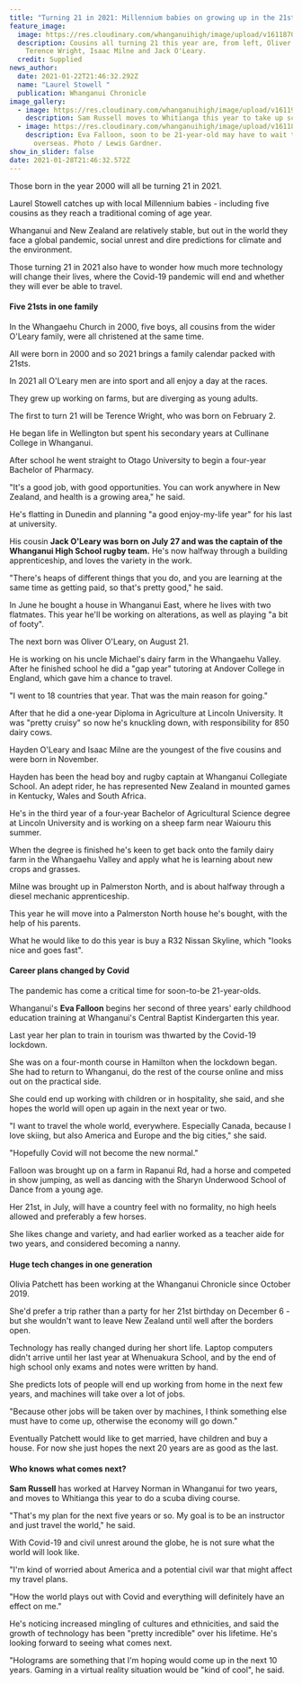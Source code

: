 ```yaml
---
title: "Turning 21 in 2021: Millennium babies on growing up in the 21st century"
feature_image:
  image: https://res.cloudinary.com/whanganuihigh/image/upload/v1611870489/News/Jack_O_Leary._chron_23.1.21.jpg
  description: Cousins all turning 21 this year are, from left, Oliver O'Leary,
    Terence Wright, Isaac Milne and Jack O'Leary.
  credit: Supplied
news_author:
  date: 2021-01-22T21:46:32.292Z
  name: "Laurel Stowell "
  publication: Whanganui Chronicle
image_gallery:
  - image: https://res.cloudinary.com/whanganuihigh/image/upload/v1611978759/News/Sam-the-man-3.jpg
    description: Sam Russell moves to Whitianga this year to take up scuba diving.
  - image: https://res.cloudinary.com/whanganuihigh/image/upload/v1611870756/News/Eva_Falloon._chron_23.1.21.jpg
    description: Eva Falloon, soon to be 21-year-old may have to wait to travel
      overseas. Photo / Lewis Gardner.
show_in_slider: false
date: 2021-01-28T21:46:32.572Z
---
```

Those born in the year 2000 will all be turning 21 in 2021.

Laurel Stowell catches up with local Millennium babies - including five cousins as they reach a traditional coming of age year.

Whanganui and New Zealand are relatively stable, but out in the world they face a global pandemic, social unrest and dire predictions for climate and the environment.

Those turning 21 in 2021 also have to wonder how much more technology will change their lives, where the Covid-19 pandemic will end and whether they will ever be able to travel.

#### Five 21sts in one family

In the Whangaehu Church in 2000, five boys, all cousins from the wider O'Leary family, were all christened at the same time.

All were born in 2000 and so 2021 brings a family calendar packed with 21sts.

In 2021 all O'Leary men are into sport and all enjoy a day at the races.

They grew up working on farms, but are diverging as young adults.

The first to turn 21 will be Terence Wright, who was born on February 2.

He began life in Wellington but spent his secondary years at Cullinane College in Whanganui.

After school he went straight to Otago University to begin a four-year Bachelor of Pharmacy.

"It's a good job, with good opportunities. You can work anywhere in New Zealand, and health is a growing area," he said.

He's flatting in Dunedin and planning "a good enjoy-my-life year" for his last at university.

His cousin **Jack O'Leary was born on July 27 and was the captain of the Whanganui High School rugby team.** He's now halfway through a building apprenticeship, and loves the variety in the work.

"There's heaps of different things that you do, and you are learning at the same time as getting paid, so that's pretty good," he said.

In June he bought a house in Whanganui East, where he lives with two flatmates. This year he'll be working on alterations, as well as playing "a bit of footy".

The next born was Oliver O'Leary, on August 21.

He is working on his uncle Michael's dairy farm in the Whangaehu Valley. After he finished school he did a "gap year" tutoring at Andover College in England, which gave him a chance to travel.

"I went to 18 countries that year. That was the main reason for going."

After that he did a one-year Diploma in Agriculture at Lincoln University. It was "pretty cruisy" so now he's knuckling down, with responsibility for 850 dairy cows.

Hayden O'Leary and Isaac Milne are the youngest of the five cousins and were born in November.

Hayden has been the head boy and rugby captain at Whanganui Collegiate School. An adept rider, he has represented New Zealand in mounted games in Kentucky, Wales and South Africa.

He's in the third year of a four-year Bachelor of Agricultural Science degree at Lincoln University and is working on a sheep farm near Waiouru this summer.

When the degree is finished he's keen to get back onto the family dairy farm in the Whangaehu Valley and apply what he is learning about new crops and grasses.

Milne was brought up in Palmerston North, and is about halfway through a diesel mechanic apprenticeship.

This year he will move into a Palmerston North house he's bought, with the help of his parents.

What he would like to do this year is buy a R32 Nissan Skyline, which "looks nice and goes fast".

#### Career plans changed by Covid

The pandemic has come a critical time for soon-to-be 21-year-olds.

Whanganui's **Eva Falloon** begins her second of three years' early childhood education training at Whanganui's Central Baptist Kindergarten this year.

Last year her plan to train in tourism was thwarted by the Covid-19 lockdown.

She was on a four-month course in Hamilton when the lockdown began. She had to return to Whanganui, do the rest of the course online and miss out on the practical side.

She could end up working with children or in hospitality, she said, and she hopes the world will open up again in the next year or two.

"I want to travel the whole world, everywhere. Especially Canada, because I love skiing, but also America and Europe and the big cities," she said.

"Hopefully Covid will not become the new normal."

Falloon was brought up on a farm in Rapanui Rd, had a horse and competed in show jumping, as well as dancing with the Sharyn Underwood School of Dance from a young age.

Her 21st, in July, will have a country feel with no formality, no high heels allowed and preferably a few horses.

She likes change and variety, and had earlier worked as a teacher aide for two years, and considered becoming a nanny.

#### Huge tech changes in one generation

Olivia Patchett has been working at the Whanganui Chronicle since October 2019.

She'd prefer a trip rather than a party for her 21st birthday on December 6 - but she wouldn't want to leave New Zealand until well after the borders open.

Technology has really changed during her short life. Laptop computers didn't arrive until her last year at Whenuakura School, and by the end of high school only exams and notes were written by hand.

She predicts lots of people will end up working from home in the next few years, and machines will take over a lot of jobs.

"Because other jobs will be taken over by machines, I think something else must have to come up, otherwise the economy will go down."

Eventually Patchett would like to get married, have children and buy a house. For now she just hopes the next 20 years are as good as the last.

#### Who knows what comes next?

**Sam Russell** has worked at Harvey Norman in Whanganui for two years, and moves to Whitianga this year to do a scuba diving course.

"That's my plan for the next five years or so. My goal is to be an instructor and just travel the world," he said.

With Covid-19 and civil unrest around the globe, he is not sure what the world will look like.

"I'm kind of worried about America and a potential civil war that might affect my travel plans.

"How the world plays out with Covid and everything will definitely have an effect on me."

He's noticing increased mingling of cultures and ethnicities, and said the growth of technology has been "pretty incredible" over his lifetime. He's looking forward to seeing what comes next.

"Holograms are something that I'm hoping would come up in the next 10 years. Gaming in a virtual reality situation would be "kind of cool", he said.
